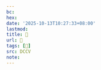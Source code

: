 ```yaml
---
bc:
hex:
date: '2025-10-13T10:27:33+08:00'
lastmod:
title: 􅄛
url: 􅄛
tags: [𨲉]
src: DCCV
note:
---
```

